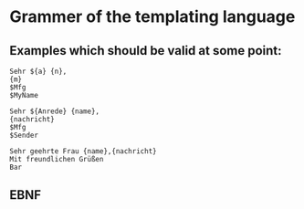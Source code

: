 # Grammer of the templating language

## Examples which should be valid at some point:

```
Sehr ${a} {n},
{m}
$Mfg
$MyName  
```
```
Sehr ${Anrede} {name},
{nachricht}
$Mfg
$Sender
```
```
Sehr geehrte Frau {name},{nachricht}
Mit freundlichen Grüßen
Bar
```

## EBNF
<template> ::= (<text> | <key> | <option> | <constant>)+
<text>     ::= <ws>? <char> (<char> | <ws>)*
<key>      ::= "{" <ident> "}"         // done
<option>   ::= "$" <key>               // done
<constant> ::= "$" <ident>             // done
<ident>    ::= (<char> | [0-9])+       // done
<ws>       ::= (" " | "\t" | "\n")+
<char>     ::= ([A-Z] | [a-z])

## Implementation of different production rules

### Case 1: <A> ::= terminal <B> terminal ...
```rust
fn A(scanner: &mut Scanner) -> Result<(), ParseError> {
  scanner.take(terminal)?;
  B(scanner)?;
  scanner.take(terminal)?;
  Ok(())
}
```
### Case 2: <A> ::= "b" | "c"
```rust
fn A(scanner: &mut Scanner) -> Result<(), ParseError> {
  scanner.transform(|character| match character {
    'b' => Ok(()),
    'c' => Ok(()),
  })
}
```
### Case 3: <A> ::= "b"+
```rust
fn A(scanner: &mut Scanner) -> Result<(), ParseError> {
  scanner.scan(|sequence| match sequence.chars().last().unwrap() {
    'b' => Some(Action::Request),  // correct symbol: try to get another one
    _ => None,  // the new symbol in the sequence is not corret: finish
  })
}
```
`scan` can be used for different kind of sequences too E.g. using `Action::Return` for EBNF `*`.

> Any scanner methods which use callbacks like `scan` and `transform` need to be written
> from scratch inside the respective parsing method when porting to c++. This is because
> c++ doesn't offer pleasant passing of functions as arguments.


